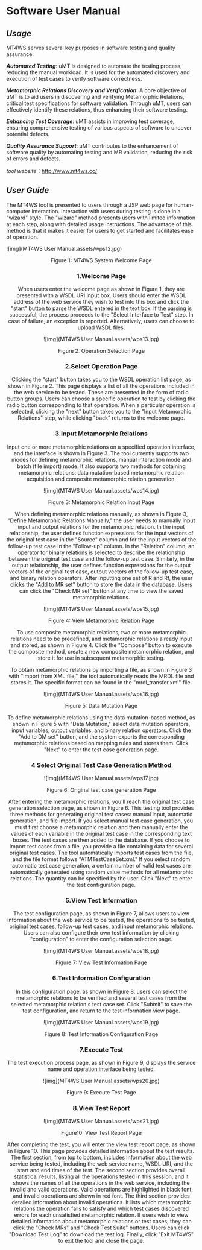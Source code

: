# Software User Manual

## *Usage*

MT4WS serves several key purposes in software testing and quality assurance:

***Automated*** ***Testing***: uMT is designed to automate the testing process, reducing the manual workload. It is used for the automated discovery and execution of test cases to verify software correctness.

***Metamorphic Relations Discovery and Verification***: A core objective of uMT is to aid users in discovering and verifying Metamorphic Relations, critical test specifications for software validation. Through uMT, users can effectively identify these relations, thus enhancing their software testing.

***Enhancing Test Coverage***: uMT assists in improving test coverage, ensuring comprehensive testing of various aspects of software to uncover potential defects.

***Quality Assurance Support***: uMT contributes to the enhancement of software quality by automating testing and MR validation, reducing the risk of errors and defects.

*tool website*：http://www.mt4ws.cc/

## *User Guide*

The MT4WS tool is presented to users through a JSP web page for human-computer interaction. Interaction with users during testing is done in a "wizard" style. The "wizard" method presents users with limited information at each step, along with detailed usage instructions. The advantage of this method is that it makes it easier for users to get started and facilitates ease of operation.

![img](MT4WS User Manual.assets/wps12.jpg) 

<center> Figure 1: MT4WS System Welcome Page

### 1.Welcome Page

When users enter the welcome page as shown in Figure 1, they are presented with a WSDL URI input box. Users should enter the WSDL address of the web service they wish to test into this box and click the "start" button to parse the WSDL entered in the text box. If the parsing is successful, the process proceeds to the "Select Interface to Test" step. In case of failure, an exception is reported. Alternatively, users can choose to upload WSDL files.

![img](MT4WS User Manual.assets/wps13.jpg) 

<center> Figure 2: Operation Selection Page

### 2.Select Operation Page

Clicking the "start" button takes you to the WSDL operation list page, as shown in Figure 2. This page displays a list of all the operations included in the web service to be tested. These are presented in the form of radio button groups. Users can choose a specific operation to test by clicking the radio button corresponding to that operation. When a particular operation is selected, clicking the "next" button takes you to the "Input Metamorphic Relations" step, while clicking "back" returns to the welcome page.

### 3.Input Metamorphic Relations

Input one or more metamorphic relations on a specified operation interface, and the interface is shown in Figure 3. The tool currently supports two modes for defining metamorphic relations, manual interaction mode and batch (file import) mode. It also supports two methods for obtaining metamorphic relations: data mutation-based metamorphic relation acquisition and composite metamorphic relation generation.

![img](MT4WS User Manual.assets/wps14.jpg) 

<center> Figure 3: Metamorphic Relation Input Page

When defining metamorphic relations manually, as shown in Figure 3, "Define Metamorphic Relations Manually," the user needs to manually input input and output relations for the metamorphic relation. In the input relationship, the user defines function expressions for the input vectors of the original test case in the "Source" column and for the input vectors of the follow-up test case in the "Follow-up" column. In the "Relation" column, an operator for binary relations is selected to describe the relationship between the original test case and the follow-up test case. Similarly, in the output relationship, the user defines function expressions for the output vectors of the original test case, output vectors of the follow-up test case, and binary relation operators. After inputting one set of R and Rf, the user clicks the "Add to MR set" button to store the data in the database. Users can click the "Check MR set" button at any time to view the saved metamorphic relations.

![img](MT4WS User Manual.assets/wps15.jpg) 

<center> Figure 4: View Metamorphic Relation Page

To use composite metamorphic relations, two or more metamorphic relations need to be predefined, and metamorphic relations already input and stored, as shown in Figure 4. Click the "Compose" button to execute the composite method, create a new composite metamorphic relation, and store it for use in subsequent metamorphic testing.

To obtain metamorphic relations by importing a file, as shown in Figure 3 with "Import from XML file," the tool automatically reads the MRDL file and stores it. The specific format can be found in the "mrdl_transfer.xml" file.

![img](MT4WS User Manual.assets/wps16.jpg) 

<center> Figure 5: Data Mutation Page

To define metamorphic relations using the data mutation-based method, as shown in Figure 5 with "Data Mutation," select data mutation operators, input variables, output variables, and binary relation operators. Click the "Add to DM set" button, and the system exports the corresponding metamorphic relations based on mapping rules and stores them. Click "Next" to enter the test case generation page.

### 4 Select Original Test Case Generation Method

 

![img](MT4WS User Manual.assets/wps17.jpg) 

<center> Figure 6: Original test case generation Page

After entering the metamorphic relations, you'll reach the original test case generation selection page, as shown in Figure 6. This testing tool provides three methods for generating original test cases: manual input, automatic generation, and file import. If you select manual test case generation, you must first choose a metamorphic relation and then manually enter the values of each variable in the original test case in the corresponding text boxes. The test cases are then added to the database. If you choose to import test cases from a file, you provide a file containing data for several original test cases. The tool automatically imports test cases from the file, and the file format follows "ATMTestCaseSet.xml." If you select random automatic test case generation, a certain number of valid test cases are automatically generated using random value methods for all metamorphic relations. The quantity can be specified by the user. Click "Next" to enter the test configuration page.

### 5.View Test Information

The test configuration page, as shown in Figure 7, allows users to view information about the web service to be tested, the operations to be tested, original test cases, follow-up test cases, and input metamorphic relations. Users can also configure their own test information by clicking "configuration" to enter the configuration selection page.

![img](MT4WS User Manual.assets/wps18.jpg) 

<center> Figure 7: View Test Information Page

### 6.Test Information Configuration

In this configuration page, as shown in Figure 8, users can select the metamorphic relations to be verified and several test cases from the selected metamorphic relation's test case set. Click "Submit" to save the test configuration, and return to the test information view page.

 

![img](MT4WS User Manual.assets/wps19.jpg) 

<center> Figure 8: Test Information Configuration Page

### 7.Execute Test

The test execution process page, as shown in Figure 9, displays the service name and operation interface being tested.

![img](MT4WS User Manual.assets/wps20.jpg) 

<center> Figure 9: Execute Test Page

### 8.View Test Report

![img](MT4WS User Manual.assets/wps21.jpg) 

<center> Figure10: View Test Report Page

After completing the test, you will enter the view test report page, as shown in Figure 10. This page provides detailed information about the test results. The first section, from top to bottom, includes information about the web service being tested, including the web service name, WSDL URI, and the start and end times of the test. The second section provides overall statistical results, listing all the operations tested in this session, and it shows the names of all the operations in the web service, including the invalid and valid operations. Valid operations are highlighted in black font, and invalid operations are shown in red font. The third section provides detailed information about invalid operations. It lists which metamorphic relations the operation fails to satisfy and which test cases discovered errors for each unsatisfied metamorphic relation. If users wish to view detailed information about metamorphic relations or test cases, they can click the "Check MRs" and "Check Test Suite" buttons. Users can click "Download Test Log" to download the test log. Finally, click "Exit MT4WS" to exit the tool and close the page.

 